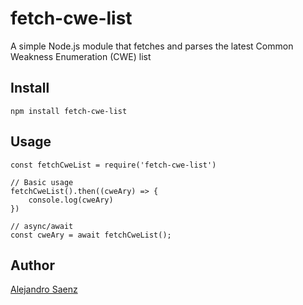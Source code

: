 # fetch-cwe-list
A simple Node.js module that fetches and parses the latest Common Weakness Enumeration (CWE) list

## Install

```
npm install fetch-cwe-list
```

## Usage

```
const fetchCweList = require('fetch-cwe-list')

// Basic usage
fetchCweList().then((cweAry) => {
    console.log(cweAry)
})

// async/await
const cweAry = await fetchCweList();
```

## Author

[Alejandro Saenz](https://github.com/Whamo12)
